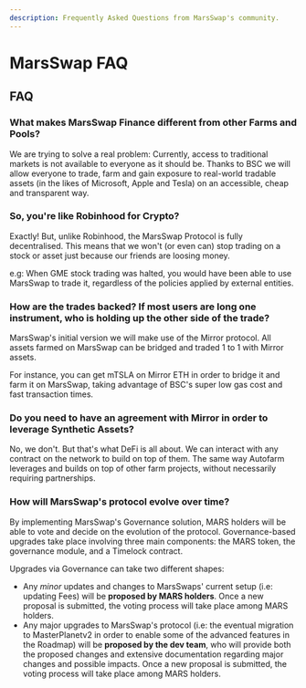 ```yaml
---
description: Frequently Asked Questions from MarsSwap's community.
---
```


# MarsSwap FAQ

## FAQ

### What makes MarsSwap Finance different from other Farms and Pools?

We are trying to solve a real problem: Currently, access to traditional markets is not available to everyone as it should be. Thanks to BSC we will allow everyone to trade, farm and gain exposure to real-world tradable assets \(in the likes of Microsoft, Apple and Tesla\) on an accessible, cheap and transparent way.



### So, you're like Robinhood for Crypto?

Exactly! But, unlike Robinhood, the MarsSwap Protocol is fully decentralised. This means that we won't \(or even can\) stop trading on a stock or asset just because our friends are loosing money.

e.g: When GME stock trading was halted, you would have been able to use MarsSwap to trade it, regardless of the policies applied by external entities.

### How are the trades backed? If most users are long one instrument, who is holding up the other side of the trade?

MarsSwap's initial version we will make use of the Mirror protocol. All assets farmed on MarsSwap can be bridged and traded 1 to 1 with Mirror assets.

For instance, you can get mTSLA on Mirror ETH in order to bridge it and farm it on MarsSwap, taking advantage of BSC's super low gas cost and fast transaction times.

### Do you need to have an agreement with Mirror in order to leverage Synthetic Assets?

No, we don't. But that's what DeFi is all about. We can interact with any contract on the network to build on top of them. The same way Autofarm leverages and builds on top of other farm projects, without necessarily requiring partnerships.

### How will MarsSwap's protocol evolve over time?

By implementing MarsSwap's Governance solution, MARS holders will be able to vote and decide on the evolution of the protocol. Governance-based upgrades take place involving three main components: the MARS token, the governance module, and a Timelock contract.

Upgrades via Governance can take two different shapes:

* Any _minor_ updates and changes to MarsSwaps' current setup \(i.e: updating Fees\) will be **proposed by MARS holders**. Once a new proposal is submitted, the voting process will take place among MARS holders.
* Any major upgrades to MarsSwap's protocol \(i.e: the eventual migration to MasterPlanetv2 in order to enable some of the advanced features in the Roadmap\) will be **proposed by the dev team**, who will provide both the proposed changes and extensive documentation regarding major changes and possible impacts. Once a new proposal is submitted, the voting process will take place among MARS holders.


